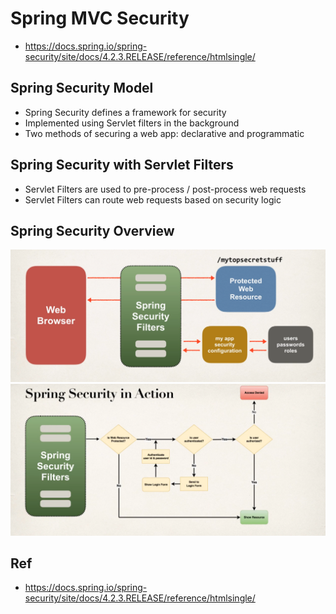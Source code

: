 # Spring MVC Security

* https://docs.spring.io/spring-security/site/docs/4.2.3.RELEASE/reference/htmlsingle/

## Spring Security Model

* Spring Security defines a framework for security
* Implemented using Servlet filters in the background
* Two methods of securing a web app: declarative and programmatic

## Spring Security with Servlet Filters

* Servlet Filters are used to pre-process / post-process web requests
* Servlet Filters can route web requests based on security logic

## Spring Security Overview

![](https://github.com/shamy1st/spring-mvc-security/blob/main/images/spring-security-overview.png)
![](https://github.com/shamy1st/spring-mvc-security/blob/main/images/spring-security-in-action.png)

## Ref
* https://docs.spring.io/spring-security/site/docs/4.2.3.RELEASE/reference/htmlsingle/
